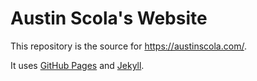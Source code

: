 # Austin Scola's Website

This repository is the source for https://austinscola.com/.

It uses [GitHub Pages][1] and [Jekyll][2].

[1]: https://pages.github.com/
[2]: https://jekyllrb.com/
